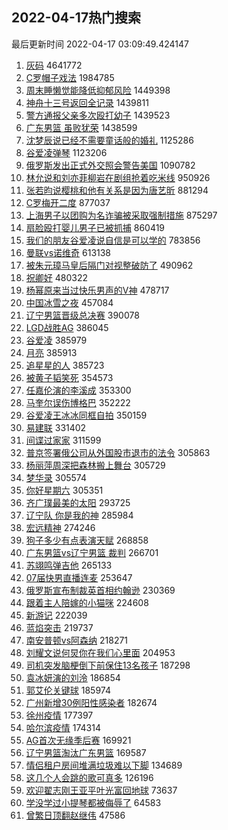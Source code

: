 ## 2022-04-17热门搜索 
最后更新时间 2022-04-17 03:09:49.424147 
1. [灰码](https://s.weibo.com/weibo?q=%E7%81%B0%E7%A0%81&Refer=top) 4641772
1. [C罗帽子戏法](https://s.weibo.com/weibo?q=%23C%E7%BD%97%E5%B8%BD%E5%AD%90%E6%88%8F%E6%B3%95%23&Refer=top) 1984785
1. [周末睡懒觉能降低抑郁风险](https://s.weibo.com/weibo?q=%23%E5%91%A8%E6%9C%AB%E7%9D%A1%E6%87%92%E8%A7%89%E8%83%BD%E9%99%8D%E4%BD%8E%E6%8A%91%E9%83%81%E9%A3%8E%E9%99%A9%23&Refer=top) 1449398
1. [神舟十三号返回全记录](https://s.weibo.com/weibo?q=%23%E7%A5%9E%E8%88%9F%E5%8D%81%E4%B8%89%E5%8F%B7%E8%BF%94%E5%9B%9E%E5%85%A8%E8%AE%B0%E5%BD%95%23&Refer=top) 1439811
1. [警方通报父亲多次殴打幼子](https://s.weibo.com/weibo?q=%23%E8%AD%A6%E6%96%B9%E9%80%9A%E6%8A%A5%E7%88%B6%E4%BA%B2%E5%A4%9A%E6%AC%A1%E6%AE%B4%E6%89%93%E5%B9%BC%E5%AD%90%23&Refer=top) 1439523
1. [广东男篮 虽败犹荣](https://s.weibo.com/weibo?q=%E5%B9%BF%E4%B8%9C%E7%94%B7%E7%AF%AE%20%E8%99%BD%E8%B4%A5%E7%8A%B9%E8%8D%A3&Refer=top) 1438599
1. [沈梦辰说已经不需要童话般的婚礼](https://s.weibo.com/weibo?q=%23%E6%B2%88%E6%A2%A6%E8%BE%B0%E8%AF%B4%E5%B7%B2%E7%BB%8F%E4%B8%8D%E9%9C%80%E8%A6%81%E7%AB%A5%E8%AF%9D%E8%88%AC%E7%9A%84%E5%A9%9A%E7%A4%BC%23&Refer=top) 1125286
1. [谷爱凌弹琴](https://s.weibo.com/weibo?q=%23%E8%B0%B7%E7%88%B1%E5%87%8C%E5%BC%B9%E7%90%B4%23&Refer=top) 1123206
1. [俄罗斯发出正式外交照会警告美国](https://s.weibo.com/weibo?q=%23%E4%BF%84%E7%BD%97%E6%96%AF%E5%8F%91%E5%87%BA%E6%AD%A3%E5%BC%8F%E5%A4%96%E4%BA%A4%E7%85%A7%E4%BC%9A%E8%AD%A6%E5%91%8A%E7%BE%8E%E5%9B%BD%23&Refer=top) 1090782
1. [林允说和刘亦菲柳岩在剧组抢着吃米线](https://s.weibo.com/weibo?q=%23%E6%9E%97%E5%85%81%E8%AF%B4%E5%92%8C%E5%88%98%E4%BA%A6%E8%8F%B2%E6%9F%B3%E5%B2%A9%E5%9C%A8%E5%89%A7%E7%BB%84%E6%8A%A2%E7%9D%80%E5%90%83%E7%B1%B3%E7%BA%BF%23&Refer=top) 950926
1. [张若昀说樱桃和他有关系是因为唐艺昕](https://s.weibo.com/weibo?q=%23%E5%BC%A0%E8%8B%A5%E6%98%80%E8%AF%B4%E6%A8%B1%E6%A1%83%E5%92%8C%E4%BB%96%E6%9C%89%E5%85%B3%E7%B3%BB%E6%98%AF%E5%9B%A0%E4%B8%BA%E5%94%90%E8%89%BA%E6%98%95%23&Refer=top) 881294
1. [C罗梅开二度](https://s.weibo.com/weibo?q=%23C%E7%BD%97%E6%A2%85%E5%BC%80%E4%BA%8C%E5%BA%A6%23&Refer=top) 877037
1. [上海男子以团购为名诈骗被采取强制措施](https://s.weibo.com/weibo?q=%23%E4%B8%8A%E6%B5%B7%E7%94%B7%E5%AD%90%E4%BB%A5%E5%9B%A2%E8%B4%AD%E4%B8%BA%E5%90%8D%E8%AF%88%E9%AA%97%E8%A2%AB%E9%87%87%E5%8F%96%E5%BC%BA%E5%88%B6%E6%8E%AA%E6%96%BD%23&Refer=top) 875297
1. [扇脸殴打婴儿男子已被抓捕](https://s.weibo.com/weibo?q=%23%E6%89%87%E8%84%B8%E6%AE%B4%E6%89%93%E5%A9%B4%E5%84%BF%E7%94%B7%E5%AD%90%E5%B7%B2%E8%A2%AB%E6%8A%93%E6%8D%95%23&Refer=top) 860419
1. [我们的朋友谷爱凌说自信是可以学的](https://s.weibo.com/weibo?q=%23%E6%88%91%E4%BB%AC%E7%9A%84%E6%9C%8B%E5%8F%8B%E8%B0%B7%E7%88%B1%E5%87%8C%E8%AF%B4%E8%87%AA%E4%BF%A1%E6%98%AF%E5%8F%AF%E4%BB%A5%E5%AD%A6%E7%9A%84%23&Refer=top) 783856
1. [曼联vs诺维奇](https://s.weibo.com/weibo?q=%23%E6%9B%BC%E8%81%94vs%E8%AF%BA%E7%BB%B4%E5%A5%87%23&Refer=top) 613138
1. [被朱元璋马皇后隔门对视整破防了](https://s.weibo.com/weibo?q=%23%E8%A2%AB%E6%9C%B1%E5%85%83%E7%92%8B%E9%A9%AC%E7%9A%87%E5%90%8E%E9%9A%94%E9%97%A8%E5%AF%B9%E8%A7%86%E6%95%B4%E7%A0%B4%E9%98%B2%E4%BA%86%23&Refer=top) 490962
1. [祝卿好](https://s.weibo.com/weibo?q=%23%E7%A5%9D%E5%8D%BF%E5%A5%BD%23&Refer=top) 480322
1. [杨幂原来当过快乐男声的V神](https://s.weibo.com/weibo?q=%23%E6%9D%A8%E5%B9%82%E5%8E%9F%E6%9D%A5%E5%BD%93%E8%BF%87%E5%BF%AB%E4%B9%90%E7%94%B7%E5%A3%B0%E7%9A%84V%E7%A5%9E%23&Refer=top) 478717
1. [中国冰雪之夜](https://s.weibo.com/weibo?q=%23%E4%B8%AD%E5%9B%BD%E5%86%B0%E9%9B%AA%E4%B9%8B%E5%A4%9C%23&Refer=top) 457084
1. [辽宁男篮晋级总决赛](https://s.weibo.com/weibo?q=%23%E8%BE%BD%E5%AE%81%E7%94%B7%E7%AF%AE%E6%99%8B%E7%BA%A7%E6%80%BB%E5%86%B3%E8%B5%9B%23&Refer=top) 390078
1. [LGD战胜AG](https://s.weibo.com/weibo?q=%23LGD%E6%88%98%E8%83%9CAG%23&Refer=top) 386045
1. [谷爱凌](https://s.weibo.com/weibo?q=%E8%B0%B7%E7%88%B1%E5%87%8C&Refer=top) 385979
1. [月亮](https://s.weibo.com/weibo?q=%23%E6%9C%88%E4%BA%AE%23&Refer=top) 385913
1. [追星星的人](https://s.weibo.com/weibo?q=%E8%BF%BD%E6%98%9F%E6%98%9F%E7%9A%84%E4%BA%BA&Refer=top) 385723
1. [被黄子韬笑死](https://s.weibo.com/weibo?q=%23%E8%A2%AB%E9%BB%84%E5%AD%90%E9%9F%AC%E7%AC%91%E6%AD%BB%23&Refer=top) 354573
1. [任嘉伦演的李溪成](https://s.weibo.com/weibo?q=%23%E4%BB%BB%E5%98%89%E4%BC%A6%E6%BC%94%E7%9A%84%E6%9D%8E%E6%BA%AA%E6%88%90%23&Refer=top) 353300
1. [马奎尔误伤博格巴](https://s.weibo.com/weibo?q=%23%E9%A9%AC%E5%A5%8E%E5%B0%94%E8%AF%AF%E4%BC%A4%E5%8D%9A%E6%A0%BC%E5%B7%B4%23&Refer=top) 352222
1. [谷爱凌王冰冰同框自拍](https://s.weibo.com/weibo?q=%23%E8%B0%B7%E7%88%B1%E5%87%8C%E7%8E%8B%E5%86%B0%E5%86%B0%E5%90%8C%E6%A1%86%E8%87%AA%E6%8B%8D%23&Refer=top) 350159
1. [易建联](https://s.weibo.com/weibo?q=%E6%98%93%E5%BB%BA%E8%81%94&Refer=top) 331402
1. [间谍过家家](https://s.weibo.com/weibo?q=%23%E9%97%B4%E8%B0%8D%E8%BF%87%E5%AE%B6%E5%AE%B6%23&Refer=top) 311599
1. [普京签署俄公司从外国股市退市的法令](https://s.weibo.com/weibo?q=%23%E6%99%AE%E4%BA%AC%E7%AD%BE%E7%BD%B2%E4%BF%84%E5%85%AC%E5%8F%B8%E4%BB%8E%E5%A4%96%E5%9B%BD%E8%82%A1%E5%B8%82%E9%80%80%E5%B8%82%E7%9A%84%E6%B3%95%E4%BB%A4%23&Refer=top) 305863
1. [杨丽萍周深把森林搬上舞台](https://s.weibo.com/weibo?q=%23%E6%9D%A8%E4%B8%BD%E8%90%8D%E5%91%A8%E6%B7%B1%E6%8A%8A%E6%A3%AE%E6%9E%97%E6%90%AC%E4%B8%8A%E8%88%9E%E5%8F%B0%23&Refer=top) 305729
1. [梦华录](https://s.weibo.com/weibo?q=%E6%A2%A6%E5%8D%8E%E5%BD%95&Refer=top) 305574
1. [你好星期六](https://s.weibo.com/weibo?q=%23%E4%BD%A0%E5%A5%BD%E6%98%9F%E6%9C%9F%E5%85%AD%23&Refer=top) 305351
1. [齐广璞最美的太阳](https://s.weibo.com/weibo?q=%23%E9%BD%90%E5%B9%BF%E7%92%9E%E6%9C%80%E7%BE%8E%E7%9A%84%E5%A4%AA%E9%98%B3%23&Refer=top) 293725
1. [辽宁队 你是我的神](https://s.weibo.com/weibo?q=%E8%BE%BD%E5%AE%81%E9%98%9F%20%E4%BD%A0%E6%98%AF%E6%88%91%E7%9A%84%E7%A5%9E&Refer=top) 285984
1. [宏远精神](https://s.weibo.com/weibo?q=%23%E5%AE%8F%E8%BF%9C%E7%B2%BE%E7%A5%9E%23&Refer=top) 274246
1. [狗子多少有点表演天赋](https://s.weibo.com/weibo?q=%23%E7%8B%97%E5%AD%90%E5%A4%9A%E5%B0%91%E6%9C%89%E7%82%B9%E8%A1%A8%E6%BC%94%E5%A4%A9%E8%B5%8B%23&Refer=top) 268858
1. [广东男篮vs辽宁男篮 裁判](https://s.weibo.com/weibo?q=%E5%B9%BF%E4%B8%9C%E7%94%B7%E7%AF%AEvs%E8%BE%BD%E5%AE%81%E7%94%B7%E7%AF%AE%20%E8%A3%81%E5%88%A4&Refer=top) 266701
1. [苏翊鸣弹吉他](https://s.weibo.com/weibo?q=%23%E8%8B%8F%E7%BF%8A%E9%B8%A3%E5%BC%B9%E5%90%89%E4%BB%96%23&Refer=top) 265133
1. [07届快男直播连麦](https://s.weibo.com/weibo?q=%2307%E5%B1%8A%E5%BF%AB%E7%94%B7%E7%9B%B4%E6%92%AD%E8%BF%9E%E9%BA%A6%23&Refer=top) 253647
1. [俄罗斯宣布制裁英首相约翰逊](https://s.weibo.com/weibo?q=%23%E4%BF%84%E7%BD%97%E6%96%AF%E5%AE%A3%E5%B8%83%E5%88%B6%E8%A3%81%E8%8B%B1%E9%A6%96%E7%9B%B8%E7%BA%A6%E7%BF%B0%E9%80%8A%23&Refer=top) 230369
1. [跟着主人陪嫁的小猫咪](https://s.weibo.com/weibo?q=%23%E8%B7%9F%E7%9D%80%E4%B8%BB%E4%BA%BA%E9%99%AA%E5%AB%81%E7%9A%84%E5%B0%8F%E7%8C%AB%E5%92%AA%23&Refer=top) 224608
1. [新游记](https://s.weibo.com/weibo?q=%E6%96%B0%E6%B8%B8%E8%AE%B0&Refer=top) 222039
1. [蓝焰突击](https://s.weibo.com/weibo?q=%23%E8%93%9D%E7%84%B0%E7%AA%81%E5%87%BB%23&Refer=top) 219737
1. [南安普顿vs阿森纳](https://s.weibo.com/weibo?q=%23%E5%8D%97%E5%AE%89%E6%99%AE%E9%A1%BFvs%E9%98%BF%E6%A3%AE%E7%BA%B3%23&Refer=top) 218271
1. [刘耀文说何炅你在我们心里面](https://s.weibo.com/weibo?q=%23%E5%88%98%E8%80%80%E6%96%87%E8%AF%B4%E4%BD%95%E7%82%85%E4%BD%A0%E5%9C%A8%E6%88%91%E4%BB%AC%E5%BF%83%E9%87%8C%E9%9D%A2%23&Refer=top) 204953
1. [司机突发脑梗倒下前保住13名孩子](https://s.weibo.com/weibo?q=%23%E5%8F%B8%E6%9C%BA%E7%AA%81%E5%8F%91%E8%84%91%E6%A2%97%E5%80%92%E4%B8%8B%E5%89%8D%E4%BF%9D%E4%BD%8F13%E5%90%8D%E5%AD%A9%E5%AD%90%23&Refer=top) 187298
1. [袁冰妍演的刘泠](https://s.weibo.com/weibo?q=%23%E8%A2%81%E5%86%B0%E5%A6%8D%E6%BC%94%E7%9A%84%E5%88%98%E6%B3%A0%23&Refer=top) 186854
1. [郭艾伦关键球](https://s.weibo.com/weibo?q=%23%E9%83%AD%E8%89%BE%E4%BC%A6%E5%85%B3%E9%94%AE%E7%90%83%23&Refer=top) 185974
1. [广州新增30例阳性感染者](https://s.weibo.com/weibo?q=%23%E5%B9%BF%E5%B7%9E%E6%96%B0%E5%A2%9E30%E4%BE%8B%E9%98%B3%E6%80%A7%E6%84%9F%E6%9F%93%E8%80%85%23&Refer=top) 182674
1. [徐州疫情](https://s.weibo.com/weibo?q=%23%E5%BE%90%E5%B7%9E%E7%96%AB%E6%83%85%23&Refer=top) 177397
1. [哈尔滨疫情](https://s.weibo.com/weibo?q=%23%E5%93%88%E5%B0%94%E6%BB%A8%E7%96%AB%E6%83%85%23&Refer=top) 174314
1. [AG首次无缘季后赛](https://s.weibo.com/weibo?q=%23AG%E9%A6%96%E6%AC%A1%E6%97%A0%E7%BC%98%E5%AD%A3%E5%90%8E%E8%B5%9B%23&Refer=top) 169921
1. [辽宁男篮淘汰广东男篮](https://s.weibo.com/weibo?q=%23%E8%BE%BD%E5%AE%81%E7%94%B7%E7%AF%AE%E6%B7%98%E6%B1%B0%E5%B9%BF%E4%B8%9C%E7%94%B7%E7%AF%AE%23&Refer=top) 169587
1. [情侣租户房间堆满垃圾难以下脚](https://s.weibo.com/weibo?q=%23%E6%83%85%E4%BE%A3%E7%A7%9F%E6%88%B7%E6%88%BF%E9%97%B4%E5%A0%86%E6%BB%A1%E5%9E%83%E5%9C%BE%E9%9A%BE%E4%BB%A5%E4%B8%8B%E8%84%9A%23&Refer=top) 134689
1. [这几个人会跳的歌可真多](https://s.weibo.com/weibo?q=%23%E8%BF%99%E5%87%A0%E4%B8%AA%E4%BA%BA%E4%BC%9A%E8%B7%B3%E7%9A%84%E6%AD%8C%E5%8F%AF%E7%9C%9F%E5%A4%9A%23&Refer=top) 126196
1. [欢迎翟志刚王亚平叶光富回地球](https://s.weibo.com/weibo?q=%23%E6%AC%A2%E8%BF%8E%E7%BF%9F%E5%BF%97%E5%88%9A%E7%8E%8B%E4%BA%9A%E5%B9%B3%E5%8F%B6%E5%85%89%E5%AF%8C%E5%9B%9E%E5%9C%B0%E7%90%83%23&Refer=top) 73637
1. [学没学过小提琴都被侮辱了](https://s.weibo.com/weibo?q=%23%E5%AD%A6%E6%B2%A1%E5%AD%A6%E8%BF%87%E5%B0%8F%E6%8F%90%E7%90%B4%E9%83%BD%E8%A2%AB%E4%BE%AE%E8%BE%B1%E4%BA%86%23&Refer=top) 64583
1. [曾繁日顶翻赵继伟](https://s.weibo.com/weibo?q=%23%E6%9B%BE%E7%B9%81%E6%97%A5%E9%A1%B6%E7%BF%BB%E8%B5%B5%E7%BB%A7%E4%BC%9F%23&Refer=top) 47586
